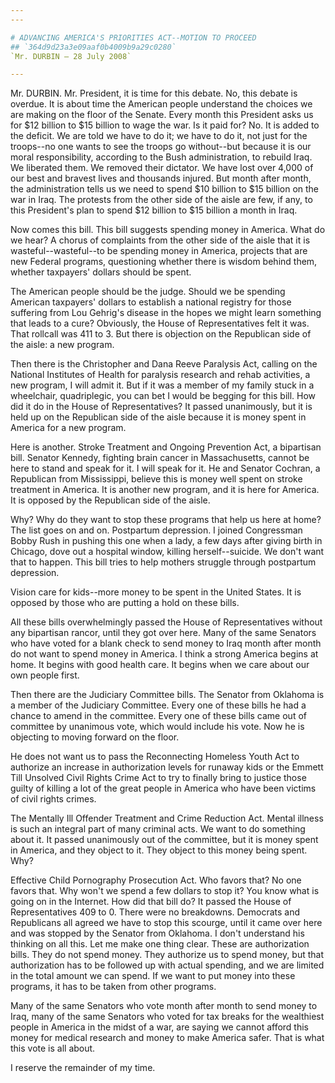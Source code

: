```yaml
---
---

# ADVANCING AMERICA'S PRIORITIES ACT--MOTION TO PROCEED
## `364d9d23a3e09aaf0b4009b9a29c0280`
`Mr. DURBIN — 28 July 2008`

---
```



Mr. DURBIN. Mr. President, it is time for this debate. No, this 
debate is overdue. It is about time the American people understand the 
choices we are making on the floor of the Senate. Every month this 
President asks us for $12 billion to $15 billion to wage the war. Is it 
paid for? No. It is added to the deficit. We are told we have to do it; 
we have to do it, not just for the troops--no one wants to see the 
troops go without--but because it is our moral responsibility, 
according to the Bush administration, to rebuild Iraq. We liberated 
them. We removed their dictator. We have lost over 4,000 of our best 
and bravest lives and thousands injured. But month after month, the 
administration tells us we need to spend $10 billion to $15 billion on 
the war in Iraq. The protests from the other side of the aisle are few, 
if any, to this President's plan to spend $12 billion to $15 billion a 
month in Iraq.

Now comes this bill. This bill suggests spending money in America. 
What do we hear? A chorus of complaints from the other side of the 
aisle that it is wasteful--wasteful--to be spending money in America, 
projects that are new Federal programs, questioning whether there is 
wisdom behind them, whether taxpayers' dollars should be spent.

The American people should be the judge. Should we be spending 
American taxpayers' dollars to establish a national registry for those 
suffering from Lou Gehrig's disease in the hopes we might learn 
something that leads to a cure? Obviously, the House of Representatives 
felt it was. That rollcall was 411 to 3. But there is objection on the 
Republican side of the aisle: a new program.

Then there is the Christopher and Dana Reeve Paralysis Act, calling 
on the National Institutes of Health for paralysis research and rehab 
activities, a new program, I will admit it. But if it was a member of 
my family stuck in a wheelchair, quadriplegic, you can bet I would be 
begging for this bill. How did it do in the House of Representatives? 
It passed unanimously, but it is held up on the Republican side of the 
aisle because it is money spent in America for a new program.

Here is another. Stroke Treatment and Ongoing Prevention Act, a 
bipartisan bill. Senator Kennedy, fighting brain cancer in 
Massachusetts, cannot be here to stand and speak for it. I will speak 
for it. He and Senator Cochran, a Republican from Mississippi, believe 
this is money well spent on stroke treatment in America. It is another 
new program, and it is here for America. It is opposed by the 
Republican side of the aisle.

Why? Why do they want to stop these programs that help us here at 
home? The list goes on and on. Postpartum depression. I joined 
Congressman Bobby Rush in pushing this one when a lady, a few days 
after giving birth in Chicago, dove out a hospital window, killing 
herself--suicide. We don't want that to happen. This bill tries to help 
mothers struggle through postpartum depression.

Vision care for kids--more money to be spent in the United States. It 
is opposed by those who are putting a hold on these bills.

All these bills overwhelmingly passed the House of Representatives 
without any bipartisan rancor, until they got over here. Many of the 
same Senators who have voted for a blank check to send money to Iraq 
month after month do not want to spend money in America. I think a 
strong America begins at home. It begins with good health care. It 
begins when we care about our own people first.

Then there are the Judiciary Committee bills. The Senator from 
Oklahoma is a member of the Judiciary Committee. Every one of these 
bills he had a chance to amend in the committee. Every one of these 
bills came out of committee by unanimous vote, which would include his 
vote. Now he is objecting to moving forward on the floor.

He does not want us to pass the Reconnecting Homeless Youth Act to 
authorize an increase in authorization levels for runaway kids or the 
Emmett Till Unsolved Civil Rights Crime Act to try to finally bring to 
justice those guilty of killing a lot of the great people in America 
who have been victims of civil rights crimes.

The Mentally Ill Offender Treatment and Crime Reduction Act. Mental 
illness is such an integral part of many criminal acts. We want to do 
something about it. It passed unanimously out of the committee, but it 
is money spent in America, and they object to it. They object to this 
money being spent. Why?

Effective Child Pornography Prosecution Act. Who favors that? No one 
favors that. Why won't we spend a few dollars to stop it? You know what 
is going on in the Internet. How did that bill do? It passed the House 
of Representatives 409 to 0. There were no breakdowns. Democrats and 
Republicans all agreed we have to stop this scourge, until it came over 
here and was stopped by the Senator from Oklahoma. I don't understand 
his thinking on all this. Let me make one thing clear. These are 
authorization bills. They do not spend money. They authorize us to 
spend money, but that authorization has to be followed up with actual 
spending, and we are limited in the total amount we can spend. If we 
want to put money into these programs, it has to be taken from other 
programs.

Many of the same Senators who vote month after month to send money to 
Iraq, many of the same Senators who voted for tax breaks for the 
wealthiest people in America in the midst of a war, are saying we 
cannot afford this money for medical research and money to make America 
safer. That is what this vote is all about.

I reserve the remainder of my time.